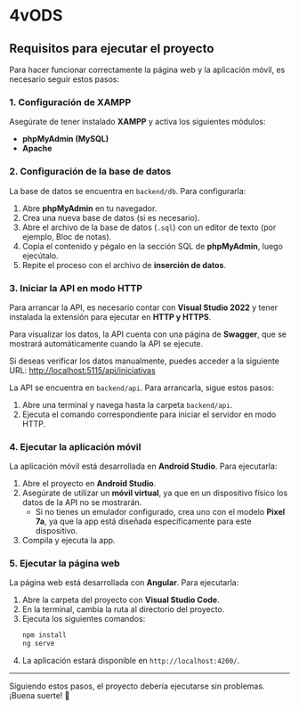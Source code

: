 # 4vODS

## Requisitos para ejecutar el proyecto

Para hacer funcionar correctamente la página web y la aplicación móvil, es necesario seguir estos pasos:

### 1. Configuración de XAMPP
Asegúrate de tener instalado **XAMPP** y activa los siguientes módulos:
- **phpMyAdmin (MySQL)**
- **Apache**

### 2. Configuración de la base de datos
La base de datos se encuentra en `backend/db`. Para configurarla:
1. Abre **phpMyAdmin** en tu navegador.
2. Crea una nueva base de datos (si es necesario).
3. Abre el archivo de la base de datos (`.sql`) con un editor de texto (por ejemplo, Bloc de notas).
4. Copia el contenido y pégalo en la sección SQL de **phpMyAdmin**, luego ejecútalo.
5. Repite el proceso con el archivo de **inserción de datos**.

### 3. Iniciar la API en modo HTTP

Para arrancar la API, es necesario contar con **Visual Studio 2022** y tener instalada la extensión para ejecutar en **HTTP y HTTPS**.

Para visualizar los datos, la API cuenta con una página de **Swagger**, que se mostrará automáticamente cuando la API se ejecute.

Si deseas verificar los datos manualmente, puedes acceder a la siguiente URL: 
[http://localhost:5115/api/iniciativas](http://localhost:5115/api/iniciativas)

La API se encuentra en `backend/api`. Para arrancarla, sigue estos pasos:
1. Abre una terminal y navega hasta la carpeta `backend/api`.
2. Ejecuta el comando correspondiente para iniciar el servidor en modo HTTP.

### 4. Ejecutar la aplicación móvil
La aplicación móvil está desarrollada en **Android Studio**. Para ejecutarla:
1. Abre el proyecto en **Android Studio**.
2. Asegúrate de utilizar un **móvil virtual**, ya que en un dispositivo físico los datos de la API no se mostrarán.
   - Si no tienes un emulador configurado, crea uno con el modelo **Pixel 7a**, ya que la app está diseñada específicamente para este dispositivo.
3. Compila y ejecuta la app.

### 5. Ejecutar la página web
La página web está desarrollada con **Angular**. Para ejecutarla:
1. Abre la carpeta del proyecto con **Visual Studio Code**.
2. En la terminal, cambia la ruta al directorio del proyecto.
3. Ejecuta los siguientes comandos:
   ```sh
   npm install
   ng serve
   ```
4. La aplicación estará disponible en `http://localhost:4200/`.

---

Siguiendo estos pasos, el proyecto debería ejecutarse sin problemas. ¡Buena suerte! 🚀

